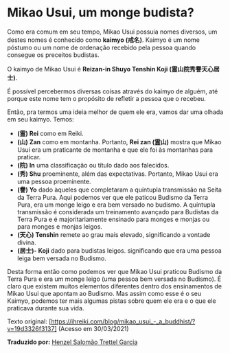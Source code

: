 # Mikao Usui, um monge budista?

Como era comum em seu tempo, Mikao Usui possuia nomes diversos, um destes nomes é conhecido como **kaimyo (戒名)**.
Kaimyo é um nome póstumo ou um nome de ordenação recebido pela pessoa quando consegue os preceitos budistas.

O kaimyo de Mikao Usui é **Reizan-in Shuyo Tenshin Koji (霊山院秀譽天心居士)**.

É possível percebermos diversas coisas através do kaimyo de alguém, até porque este nome tem o propósito de refletir a pessoa que o recebeu.

Então, pra termos uma ideia melhor de quem ele era, vamos dar uma olhada em seu kaimyo.
Temos:

* **(霊) Rei** como em Reiki.
* **(山) Zan** como em montanha.
Portanto, **Rei zan (霊山)** mostra que Mikao Usui era um praticante de montanha e que ele foi às montanhas para praticar.
* **(院) In** uma classificação ou título dado aos falecidos.
* **(秀) Shu** proeminente, além das expectativas. 
Portanto, Mikao Usui era uma pessoa proeminente.
* **(譽) Yo** dado àqueles que completaram a quíntupla transmissão na Seita da Terra Pura.
Aqui podemos ver que ele paticou Budismo da Terra Pura, era um monge leigo e era bem versado no budismo.
A quíntupla transmissão é considerada um treinamento avançado para Budistas da Terra Pura e é majoritariamente ensinado para monges e monjas ou para monges e monjas leigos.
* **(天心) Tenshin** remete ao grau mais elevado, significando a vontade divina.
* **(居士)- Koji** dado para budistas leigos. significando que era uma pessoa leiga bem versada no Budismo.

Desta forma então como podemos ver que Mikao Usui praticou Budismo da Terra Pura e era um monge leigo (uma pessoa bem versada no Budismo).
É claro que existem muitos elementos diferentes dentro dos ensinamentos de Mikao Usui que apontam ao Budismo. Mas assim como esse é o seu Kaimyo, podemos ter mais algumas pistas sobre quem ele era e o que ele praticava durante sua vida.

Texto original: [https://ihreiki.com/blog/mikao_usui_-_a_buddhist/?v=19d3326f3137]
(Acesso em 30/03/2021)

**Traduzido por:** [Henzel Salomão Trettel Garcia](https://www.instagram.com/henzelsalomao/)

